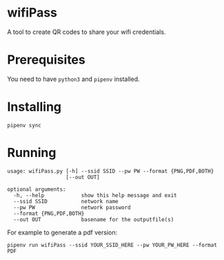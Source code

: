 # wifiPass
A tool to create QR codes to share your wifi credentials.

# Prerequisites
You need to have `python3` and `pipenv` installed.

# Installing
```
pipenv sync
```

# Running
```
usage: wifiPass.py [-h] --ssid SSID --pw PW --format {PNG,PDF,BOTH}
                   [--out OUT]

optional arguments:
  -h, --help            show this help message and exit
  --ssid SSID           network name
  --pw PW               network password
  --format {PNG,PDF,BOTH}
  --out OUT             basename for the outputfile(s)
  ```
  For example to generate a pdf version:
  ```
  pipenv run wifiPass --ssid YOUR_SSID_HERE --pw YOUR_PW_HERE --format PDF
  ```
